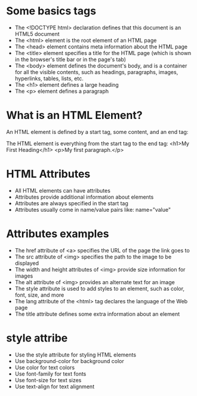 # Some basics tags
- The &lt;!DOCTYPE html> declaration defines that this document is an HTML5 document
- The &lt;html> element is the root element of an HTML page
- The &lt;head> element contains meta information about the HTML page
- The &lt;title> element specifies a title for the HTML page (which is shown in the browser's title bar or in the page's tab)
- The &lt;body> element defines the document's body, and is a container for all the visible contents, such as headings, paragraphs, images, hyperlinks, tables, lists, etc.
- The &lt;h1> element defines a large heading
- The &lt;p> element defines a paragraph

# What is an HTML Element?
An HTML element is defined by a start tag, some content, and an end tag:

The HTML element is everything from the start tag to the end tag:
&lt;h1>My First Heading&lt;/h1>
&lt;p>My first paragraph.&lt;/p>

# HTML Attributes
- All HTML elements can have attributes
- Attributes provide additional information about elements
- Attributes are always specified in the start tag
- Attributes usually come in name/value pairs like: name="value"
# Attributes examples
- The href attribute of &lt;a> specifies the URL of the page the link goes to
- The src attribute of &lt;img> specifies the path to the image to be displayed
- The width and height attributes of &lt;img> provide size information for images
- The alt attribute of &lt;img> provides an alternate text for an image
- The style attribute is used to add styles to an element, such as color, font, size, and more
- The lang attribute of the &lt;html> tag declares the language of the Web page
- The title attribute defines some extra information about an element


# style attribe
- Use the style attribute for styling HTML elements
- Use background-color for background color
- Use color for text colors
- Use font-family for text fonts
- Use font-size for text sizes
- Use text-align for text alignment